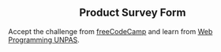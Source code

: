 <h2 align='center'>Product Survey Form</h2>

<p>Accept the challenge from <a href='https://www.freecodecamp.org/learn/2022/responsive-web-design/build-a-survey-form-project/build-a-survey-form'>freeCodeCamp</a> and learn from <a href='https://www.youtube.com/watch?v=bmEwgzxFQuo&list=PLFIM0718LjIVaCQDGx9MAPTWZUxdhWBMu&index=8'>Web Programming UNPAS</a>.</p>
